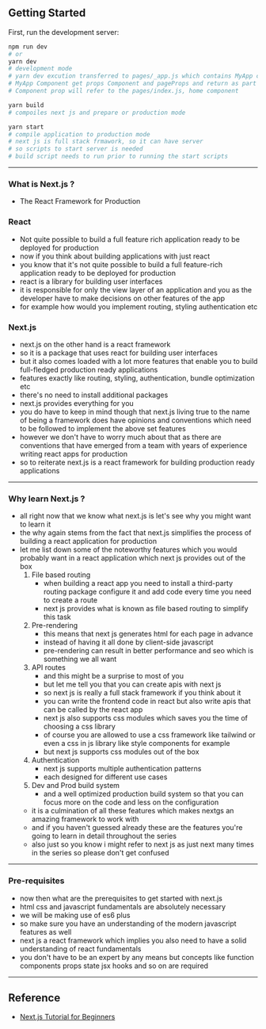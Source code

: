 ## Getting Started

First, run the development server:

```bash
npm run dev
# or
yarn dev
# development mode
# yarn dev excution transferred to pages/_app.js which contains MyApp component
# MyApp Component get props Component and pageProps and return as part of the jsx
# Component prop will refer to the pages/index.js, home component

yarn build
# compoiles next js and prepare or production mode

yarn start
# compile application to production mode
# next js is full stack frmawork, so it can have server
# so scripts to start server is needed
# build script needs to run prior to running the start scripts
```

---

### What is Next.js ?

- The React Framework for Production

### React

- Not quite possible to build a full feature rich application ready to be deployed for production
- now if you think about building applications with just react
- you know that it's not quite possible to build a full feature-rich application ready to be deployed for production
- react is a library for building user interfaces
- it is responsible for only the view layer of an application and you as the developer have to make decisions on other features of the app
- for example how would you implement routing, styling authentication etc

### Next.js

- next.js on the other hand is a react framework
- so it is a package that uses react for building user interfaces
- but it also comes loaded with a lot more features that enable you to build full-fledged production ready applications
- features exactly like routing, styling, authentication, bundle optimization etc
- there's no need to install additional packages
- next.js provides everything for you
- you do have to keep in mind though that next.js living true to the name of being a framework does have opinions and conventions which need to be followed to implement the above set features
- however we don't have to worry much about that as there are conventions that have emerged from a team with years of experience writing react apps for production
- so to reiterate next.js is a react framework for building production ready applications

---

### Why learn Next.js ?

- all right now that we know what next.js is let's see why you might want to learn it
- the why again stems from the fact that next.js simplifies the process of building a react application for production
- let me list down some of the noteworthy features which you would probably want in a react application which next js provides out of the box
  1. File based routing
     - when building a react app you need to install a third-party routing package configure it and add code every time you need to create a route
     - next js provides what is known as file based routing to simplify this task
  2. Pre-rendering
     - this means that next js generates html for each page in advance
     - instead of having it all done by client-side javascript
     - pre-rendering can result in better performance and seo which is something we all want
  3. API routes
     - and this might be a surprise to most of you
     - but let me tell you that you can create apis with next js
     - so next js is really a full stack framework if you think about it
     - you can write the frontend code in react but also write apis that can be called by the react app
     - next js also supports css modules which saves you the time of choosing a css library
     - of course you are allowed to use a css framework like tailwind or even a css in js library like style components for example
     - but next js supports css modules out of the box
  4. Authentication
     - next js supports multiple authentication patterns
     - each designed for different use cases
  5. Dev and Prod build system
     - and a well optimized production build system so that you can focus more on the code and less on the configuration
  - it is a culmination of all these features which makes nextgs an amazing framework to work with
  - and if you haven't guessed already these are the features you're going to learn in detail throughout the series
  - also just so you know i might refer to next js as just next many times in the series so please don't get confused

---

### Pre-requisites

- now then what are the prerequisites to get started with next.js
- html css and javascript fundamentals are absolutely necessary
- we will be making use of es6 plus
- so make sure you have an understanding of the modern javascript features as well
- next js a react framework which implies you also need to have a solid understanding of react fundamentals
- you don't have to be an expert by any means but concepts like function components props state jsx hooks and so on are required

---

## Reference

- [Next.js Tutorial for Beginners](https://www.youtube.com/playlist?list=PLC3y8-rFHvwgC9mj0qv972IO5DmD-H0ZH)
